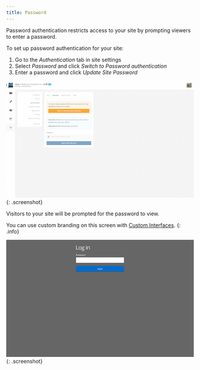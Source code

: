 ```yaml
---
title: Password
---
```


Password authentication restricts access to your site by prompting viewers to enter a password.

To set up password authentication for your site:

1. Go to the *Authentication* tab in site settings
2. Select *Password* and click *Switch to Password authentication*
3. Enter a password and click *Update Site Password*

![Password authentication](/img/authentication/password.png){: .screenshot}

Visitors to your site will be prompted for the password to view.

You can use custom branding on this screen with [Custom Interfaces](/authentication/custom-interfaces).
{: .info}

![Password login](/img/authentication/password-login.png){: .screenshot}
